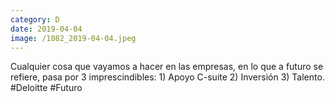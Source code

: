 ```yaml
--- 
category: D 
date: 2019-04-04 
image: /1082_2019-04-04.jpeg 
--- 
```


Cualquier cosa que vayamos a hacer en las empresas, en lo que a futuro se refiere, pasa por 3 imprescindibles: 1) Apoyo C-suite 2) Inversión 3) Talento. #Deloitte #Futuro